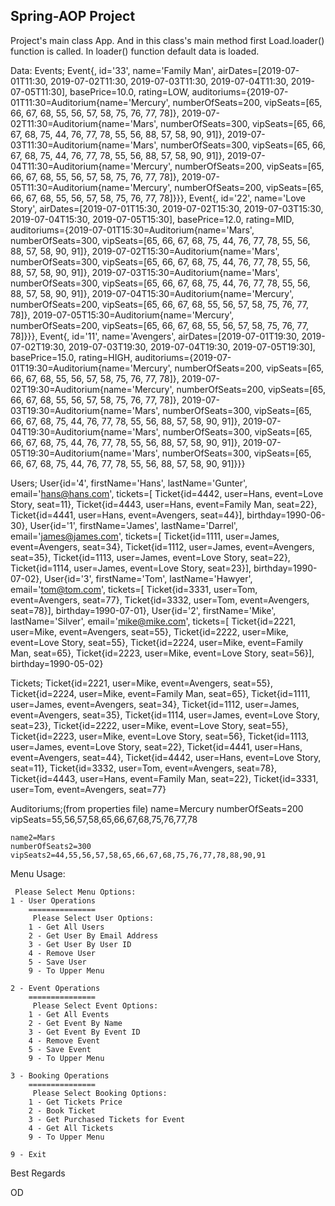 
## Spring-AOP Project

Project's main class App. And in this class's main method first Load.loader() function is called.
In loader() function default data is loaded.

Data:
Events;
    Event{, id='33', name='Family Man', airDates=[2019-07-01T11:30, 2019-07-02T11:30, 2019-07-03T11:30, 2019-07-04T11:30, 2019-07-05T11:30], basePrice=10.0, rating=LOW, auditoriums={2019-07-01T11:30=Auditorium{name='Mercury', numberOfSeats=200, vipSeats=[65, 66, 67, 68, 55, 56, 57, 58, 75, 76, 77, 78]}, 2019-07-02T11:30=Auditorium{name='Mars', numberOfSeats=300, vipSeats=[65, 66, 67, 68, 75, 44, 76, 77, 78, 55, 56, 88, 57, 58, 90, 91]}, 2019-07-03T11:30=Auditorium{name='Mars', numberOfSeats=300, vipSeats=[65, 66, 67, 68, 75, 44, 76, 77, 78, 55, 56, 88, 57, 58, 90, 91]}, 2019-07-04T11:30=Auditorium{name='Mercury', numberOfSeats=200, vipSeats=[65, 66, 67, 68, 55, 56, 57, 58, 75, 76, 77, 78]}, 2019-07-05T11:30=Auditorium{name='Mercury', numberOfSeats=200, vipSeats=[65, 66, 67, 68, 55, 56, 57, 58, 75, 76, 77, 78]}}},
    Event{, id='22', name='Love Story', airDates=[2019-07-01T15:30, 2019-07-02T15:30, 2019-07-03T15:30, 2019-07-04T15:30, 2019-07-05T15:30], basePrice=12.0, rating=MID, auditoriums={2019-07-01T15:30=Auditorium{name='Mars', numberOfSeats=300, vipSeats=[65, 66, 67, 68, 75, 44, 76, 77, 78, 55, 56, 88, 57, 58, 90, 91]}, 2019-07-02T15:30=Auditorium{name='Mars', numberOfSeats=300, vipSeats=[65, 66, 67, 68, 75, 44, 76, 77, 78, 55, 56, 88, 57, 58, 90, 91]}, 2019-07-03T15:30=Auditorium{name='Mars', numberOfSeats=300, vipSeats=[65, 66, 67, 68, 75, 44, 76, 77, 78, 55, 56, 88, 57, 58, 90, 91]}, 2019-07-04T15:30=Auditorium{name='Mercury', numberOfSeats=200, vipSeats=[65, 66, 67, 68, 55, 56, 57, 58, 75, 76, 77, 78]}, 2019-07-05T15:30=Auditorium{name='Mercury', numberOfSeats=200, vipSeats=[65, 66, 67, 68, 55, 56, 57, 58, 75, 76, 77, 78]}}},
    Event{, id='11', name='Avengers', airDates=[2019-07-01T19:30, 2019-07-02T19:30, 2019-07-03T19:30, 2019-07-04T19:30, 2019-07-05T19:30], basePrice=15.0, rating=HIGH, auditoriums={2019-07-01T19:30=Auditorium{name='Mercury', numberOfSeats=200, vipSeats=[65, 66, 67, 68, 55, 56, 57, 58, 75, 76, 77, 78]}, 2019-07-02T19:30=Auditorium{name='Mercury', numberOfSeats=200, vipSeats=[65, 66, 67, 68, 55, 56, 57, 58, 75, 76, 77, 78]}, 2019-07-03T19:30=Auditorium{name='Mars', numberOfSeats=300, vipSeats=[65, 66, 67, 68, 75, 44, 76, 77, 78, 55, 56, 88, 57, 58, 90, 91]}, 2019-07-04T19:30=Auditorium{name='Mars', numberOfSeats=300, vipSeats=[65, 66, 67, 68, 75, 44, 76, 77, 78, 55, 56, 88, 57, 58, 90, 91]}, 2019-07-05T19:30=Auditorium{name='Mars', numberOfSeats=300, vipSeats=[65, 66, 67, 68, 75, 44, 76, 77, 78, 55, 56, 88, 57, 58, 90, 91]}}}

Users;
    User{id='4', firstName='Hans', lastName='Gunter', email='hans@hans.com', tickets=[
            Ticket{id=4442, user=Hans, event=Love Story, seat=11},
            Ticket{id=4443, user=Hans, event=Family Man, seat=22},
            Ticket{id=4441, user=Hans, event=Avengers, seat=44}], birthday=1990-06-30},
    User{id='1', firstName='James', lastName='Darrel', email='james@james.com', tickets=[
            Ticket{id=1111, user=James, event=Avengers, seat=34},
            Ticket{id=1112, user=James, event=Avengers, seat=35},
            Ticket{id=1113, user=James, event=Love Story, seat=22},
            Ticket{id=1114, user=James, event=Love Story, seat=23}], birthday=1990-07-02},
    User{id='3', firstName='Tom', lastName='Hawyer', email='tom@tom.com', tickets=[
            Ticket{id=3331, user=Tom, event=Avengers, seat=77},
            Ticket{id=3332, user=Tom, event=Avengers, seat=78}], birthday=1990-07-01},
    User{id='2', firstName='Mike', lastName='Silver', email='mike@mike.com', tickets=[
            Ticket{id=2221, user=Mike, event=Avengers, seat=55},
            Ticket{id=2222, user=Mike, event=Love Story, seat=55},
            Ticket{id=2224, user=Mike, event=Family Man, seat=65},
            Ticket{id=2223, user=Mike, event=Love Story, seat=56}], birthday=1990-05-02}

Tickets;
    Ticket{id=2221, user=Mike, event=Avengers, seat=55},
    Ticket{id=2224, user=Mike, event=Family Man, seat=65},
    Ticket{id=1111, user=James, event=Avengers, seat=34},
    Ticket{id=1112, user=James, event=Avengers, seat=35},
    Ticket{id=1114, user=James, event=Love Story, seat=23},
    Ticket{id=2222, user=Mike, event=Love Story, seat=55},
    Ticket{id=2223, user=Mike, event=Love Story, seat=56},
    Ticket{id=1113, user=James, event=Love Story, seat=22},
    Ticket{id=4441, user=Hans, event=Avengers, seat=44},
    Ticket{id=4442, user=Hans, event=Love Story, seat=11},
    Ticket{id=3332, user=Tom, event=Avengers, seat=78},
    Ticket{id=4443, user=Hans, event=Family Man, seat=22},
    Ticket{id=3331, user=Tom, event=Avengers, seat=77}

Auditoriums;(from properties file)
    name=Mercury
    numberOfSeats=200
    vipSeats=55,56,57,58,65,66,67,68,75,76,77,78

    name2=Mars
    numberOfSeats2=300
    vipSeats2=44,55,56,57,58,65,66,67,68,75,76,77,78,88,90,91


Menu Usage:

     Please Select Menu Options:
    1 - User Operations
        ===============
         Please Select User Options:
        1 - Get All Users
        2 - Get User By Email Address
        3 - Get User By User ID
        4 - Remove User
        5 - Save User
        9 - To Upper Menu

    2 - Event Operations
        ===============
         Please Select Event Options:
        1 - Get All Events
        2 - Get Event By Name
        3 - Get Event By Event ID
        4 - Remove Event
        5 - Save Event
        9 - To Upper Menu

    3 - Booking Operations
        ===============
         Please Select Booking Options:
        1 - Get Tickets Price
        2 - Book Ticket
        3 - Get Purchased Tickets for Event
        4 - Get All Tickets
        9 - To Upper Menu
        
    9 - Exit


Best Regards

OD
